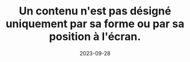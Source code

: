 ---
N: '179'
Rubrique: Présentation
title: Un contenu n'est pas désigné uniquement par sa forme ou par sa position à
  l'écran.
detail: Un contenu n'est pas désigné uniquement par sa forme ou par sa position  à l'écran.
categories: [" Présentation"]
agrege: O4179-E059
opquast: '4 179'
indiceebook: '59'
description: "Règle n° 059"
weight:  059
actif: '1'
layout: rules
date: 2023-09-28
tags: ["", ""]
objectif: ["", ""]
Meo: ""
Controle: ""
Auteur: ""
---